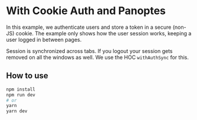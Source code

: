 # With Cookie Auth and Panoptes

In this example, we authenticate users and store a token in a secure (non-JS) cookie. The example only shows how the user session works, keeping a user logged in between pages.

Session is synchronized across tabs. If you logout your session gets removed on all the windows as well. We use the HOC `withAuthSync` for this.

## How to use

```bash
npm install
npm run dev
# or
yarn
yarn dev
```
